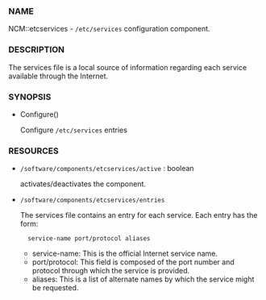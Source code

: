 ### NAME

NCM::etcservices - `/etc/services` configuration component.

### DESCRIPTION

The services file is a local source of information regarding each service available through the Internet.

### SYNOPSIS

- Configure()

    Configure `/etc/services` entries

### RESOURCES

- `/software/components/etcservices/active` : boolean

    activates/deactivates the component.

- `/software/components/etcservices/entries`

    The services file contains an entry for each service. Each entry has the form:

        service-name port/protocol aliases

    - service-name: This is the official Internet service name.
    - port/protocol: This field is composed of the port number and protocol through which the service is provided.
    - aliases: This is a list of alternate names by which the service might be requested.
